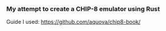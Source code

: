 ### My attempt to create a CHIP-8 emulator using Rust
Guide I used: https://github.com/aquova/chip8-book/
